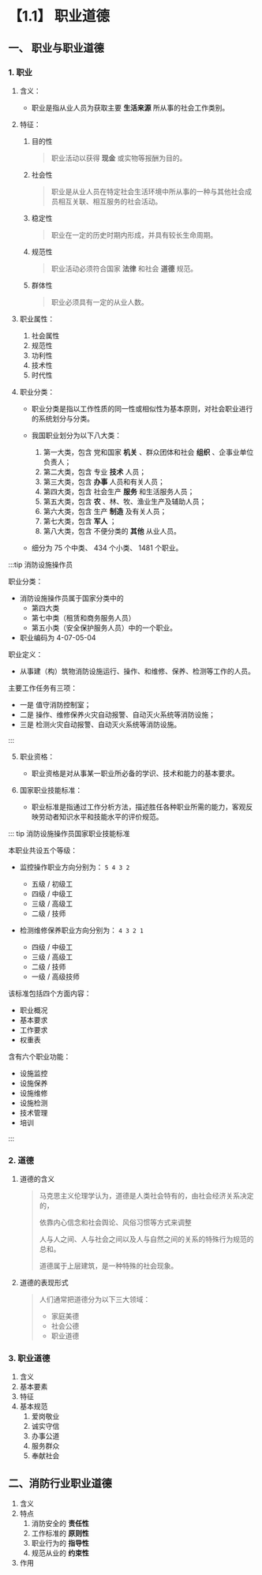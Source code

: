 # 【1.1】 职业道德

## 一、 职业与职业道德

### 1. 职业

1. 含义：

   - 职业是指从业人员为获取主要 **生活来源** 所从事的社会工作类别。

2. 特征：

   1. 目的性
      > 职业活动以获得 **现金** 或实物等报酬为目的。
   2. 社会性
      > 职业是从业人员在特定社会生活环境中所从事的一种与其他社会成员相互关联、相互服务的社会活动。
   3. 稳定性
      > 职业在一定的历史时期内形成，并具有较长生命周期。
   4. 规范性
      > 职业活动必须符合国家 **法律** 和社会 **道德** 规范。
   5. 群体性
      > 职业必须具有一定的从业人数。

3. 职业属性：

   1. 社会属性
   2. 规范性
   3. 功利性
   4. 技术性
   5. 时代性

4. 职业分类：

   - 职业分类是指以工作性质的同一性或相似性为基本原则，对社会职业进行的系统划分与分类。

   - 我国职业划分为以下八大类：

     1. 第一大类，包含 党和国家 **机关** 、群众团体和社会 **组织** 、企事业单位负责人；
     2. 第二大类，包含 专业 **技术** 人员；
     3. 第三大类，包含 **办事** 人员和有关人员；
     4. 第四大类，包含 社会生产 **服务** 和生活服务人员；
     5. 第五大类，包含 **农** 、林、牧、渔业生产及辅助人员；
     6. 第六大类，包含 生产 **制造** 及有关人员；
     7. 第七大类，包含 **军人** ；
     8. 第八大类，包含 不便分类的 **其他** 从业人员。

   - 细分为 75 个中类、 434 个小类、 1481 个职业。

:::tip 消防设施操作员

职业分类：

- 消防设施操作员属于国家分类中的
  - 第四大类
  - 第七中类（租赁和商务服务人员）
  - 第五小类（安全保护服务人员）中的一个职业。
- 职业编码为 4-07-05-04

职业定义：

- 从事建（构）筑物消防设施运行、操作、和维修、保养、检测等工作的人员。

主要工作任务有三项：

- 一是 值守消防控制室；
- 二是 操作、维修保养火灾自动报警、自动灭火系统等消防设施；
- 三是 检测火灾自动报警、自动灭火系统等消防设施。

:::

5. 职业资格：

   - 职业资格是对从事某一职业所必备的学识、技术和能力的基本要求。

6. 国家职业技能标准：

   - 职业标准是指通过工作分析方法，描述胜任各种职业所需的能力，客观反映劳动者知识水平和技能水平的评价规范。

::: tip 消防设施操作员国家职业技能标准

本职业共设五个等级：

- 监控操作职业方向分别为： `5 4 3 2`

  - 五级 / 初级工
  - 四级 / 中级工
  - 三级 / 高级工
  - 二级 / 技师

- 检测维修保养职业方向分别为： `4 3 2 1`

  - 四级 / 中级工
  - 三级 / 高级工
  - 二级 / 技师
  - 一级 / 高级技师

该标准包括四个方面内容：

- 职业概况
- 基本要求
- 工作要求
- 权重表

含有六个职业功能：

- 设施监控
- 设施保养
- 设施维修
- 设施检测
- 技术管理
- 培训

:::

### 2. 道德

1. 道德的含义

   > 马克思主义伦理学认为，道德是人类社会特有的，由社会经济关系决定的，
   >
   > 依靠内心信念和社会舆论、风俗习惯等方式来调整
   >
   > 人与人之间、人与社会之间以及人与自然之间的关系的特殊行为规范的总和。
   >
   > 道德属于上层建筑，是一种特殊的社会现象。

2. 道德的表现形式

   > 人们通常把道德分为以下三大领域：
   >
   > - 家庭美德
   > - 社会公德
   > - 职业道德

### 3. 职业道德

1. 含义
2. 基本要素
3. 特征
4. 基本规范
   1. 爱岗敬业
   2. 诚实守信
   3. 办事公道
   4. 服务群众
   5. 奉献社会

## 二、消防行业职业道德

1. 含义
2. 特点
   1. 消防安全的 **责任性**
   2. 工作标准的 **原则性**
   3. 职业行为的 **指导性**
   4. 规范从业的 **约束性**
3. 作用
